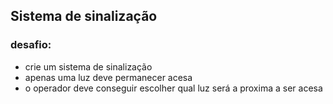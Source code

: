 ## Sistema de sinalização

### desafio:

 - crie um sistema de sinalização
 - apenas uma luz deve permanecer acesa
 - o operador deve conseguir escolher qual luz será a proxima a ser acesa